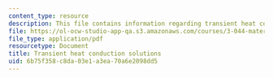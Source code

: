 ```yaml
---
content_type: resource
description: This file contains information regarding transient heat conduction solutions.
file: https://ol-ocw-studio-app-qa.s3.amazonaws.com/courses/3-044-materials-processing-spring-2013/6b75f358c8da03e1a3ea70a6e2098dd5_MIT3_044S13_TranHeaCondSol.pdf
file_type: application/pdf
resourcetype: Document
title: Transient heat conduction solutions
uid: 6b75f358-c8da-03e1-a3ea-70a6e2098dd5
---
```

